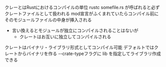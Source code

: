 クレーとはRustにおけるコンパイルの単位
rustc somefile.rs が呼ばれると必ずクレートファイルとして扱われる
mod宣言がふくまれていたらコンパイル前にそのモジュールファイルの中身が挿入される
- 言い換えるとモジュールが独立にコンパイルされることはないが
  - クレートはお互いに独立してコンパイルされる

クレートはバイナリ・ライブラリ形式としてコンパイル可能
デフォルトではクレートからバイナリを作る
--crate-typeフラグに lib を指定してライブラリ作成できる